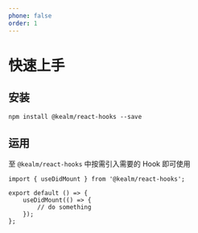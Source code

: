 ```yaml
---
phone: false
order: 1
---
```


# 快速上手

## 安装

```shell
npm install @kealm/react-hooks --save
```

## 运用

至 `@kealm/react-hooks` 中按需引入需要的 Hook 即可使用

```tsx | pure
import { useDidMount } from '@kealm/react-hooks';

export default () => {
    useDidMount(() => {
        // do something
    });
};
```
